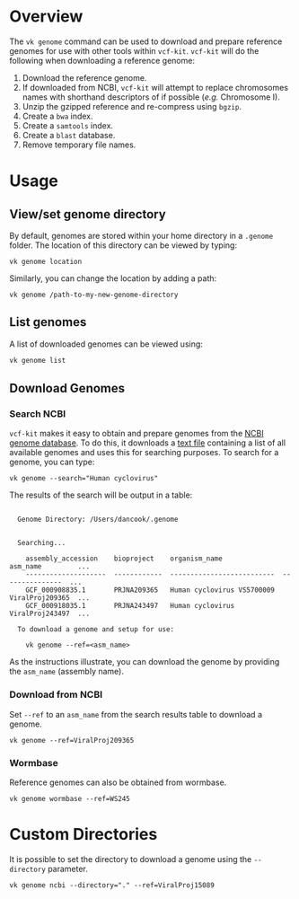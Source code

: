 # Overview

The `vk genome` command can be used to download and prepare reference genomes for use with other tools within `vcf-kit`. `vcf-kit` will do the following when downloading a reference genome:


1. Download the reference genome.
1. If downloaded from NCBI, `vcf-kit` will attempt to replace chromosomes names with shorthand descriptors of if possible (_e.g._ Chromosome I).
1. Unzip the gzipped reference and re-compress using `bgzip`.
1. Create a `bwa` index.
1. Create a `samtools` index.
1. Create a `blast` database.
1. Remove temporary file names.


# Usage

## View/set genome directory

By default, genomes are stored within your home directory in a `.genome` folder. The location of this directory can be viewed by typing:

```
vk genome location
```

Similarly, you can change the location by adding a path:

```
vk genome /path-to-my-new-genome-directory
```

## List genomes

A list of downloaded genomes can be viewed using:

```bash
vk genome list
```

## Download Genomes

### Search NCBI

`vcf-kit` makes it easy to obtain and prepare genomes from the [NCBI genome database](http://www.ncbi.nlm.nih.gov/genome/). To do this, it downloads a [text file](http://ftp.ncbi.nlm.nih.gov/genomes/ASSEMBLY_REPORTS/assembly_summary_refseq.txt) containing a list of all available genomes and uses this for searching purposes. To search for a genome, you can type:

```
vk genome --search="Human cyclovirus"
```

The results of the search will be output in a table:

```shell

  Genome Directory: /Users/dancook/.genome


  Searching...

    assembly_accession    bioproject    organism_name               asm_name         ...
    --------------------  ------------  --------------------------  ---------------  ...
    GCF_000908835.1       PRJNA209365   Human cyclovirus VS5700009  ViralProj209365  ...
    GCF_000918035.1       PRJNA243497   Human cyclovirus            ViralProj243497  ...

  To download a genome and setup for use:

    vk genome --ref=<asm_name>
```

As the instructions illustrate, you can download the genome by providing the `asm_name` (assembly name).

### Download from NCBI

Set `--ref` to an `asm_name` from the search results table to download a genome.

```
vk genome --ref=ViralProj209365
```

### Wormbase

Reference genomes can also be obtained from wormbase. 

```
vk genome wormbase --ref=WS245
```

# Custom Directories

It is possible to set the directory to download a genome using the `--directory` parameter.

```
vk genome ncbi --directory="." --ref=ViralProj15089
```
